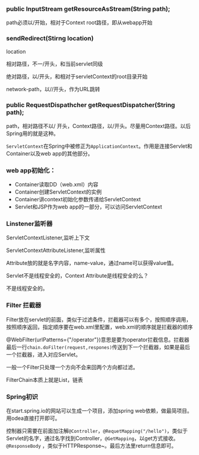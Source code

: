 ### public InputStream getResourceAsStream(String path);

path必须以/开始，相对于Context root路径，即从webapp开始

### sendRedirect(Stirng location)

location

相对路径，不一/开头，和当前servlet同级

绝对路径，以/开头，和相对于servletContext的root目录开始

network-path，以//开头，作为URL跳转

### public RequestDispathcher getRequestDispatcher(String path);

path，相对路径不以/ 开头，Context路径，以/开头。尽量用Context路径。以后Spring用的就是这种。

`ServletContext`在Spring中被修正为`ApplicationContext`。作用是连接Servlet和Container以及web app的其他部分。

### web app初始化：

* Container读取DD（web.xml）内容
* Container创建ServletContext的实例
* Container讲context初始化参数传递给ServletContext
* Servlet和JSP作为web app的一部分，可以访问ServletContext

### Linstener监听器

ServletContextListener,监听上下文

ServletContextAttributeListener,监听属性

Attribute放的就是名字内容，name-value，通过name可以获得value值。

Servlet不是线程安全的，Context Attribute是线程安全的么？

不是线程安全的。

### Filter 拦截器

Filter放在servlet的前面，类似于过滤条件，拦截器可以有多个，按照顺序调用，按照顺序返回，指定顺序要在web.xml里配置，web.xml的顺序就是拦截器的顺序

@WebFilter(urlPatterns={"/operator"})意思是要为operator拦截信息。拦截器最后一行`chain.doFilter(request,respones)`传送到下一个拦截器，如果是最后一个拦截器，进入对应Servlet。

一般一个Filter只处理一个方向不会来回两个方向都过滤。

FilterChain本质上就是List，链表

### Spring初识

在start.spring.io的网站可以生成一个项目，添加spring web依赖，做最简项目。用odea直接打开即可。

控制器只需要在前面加注解`@Controller`，`@RequetMapping("/hello")`，类似于Servlet的名字，通过名字找到Controller，`@GetMapping`，以get方式接收。`@ResponseBody` ，类似于HTTPResponse~。最后方法里return信息即可。